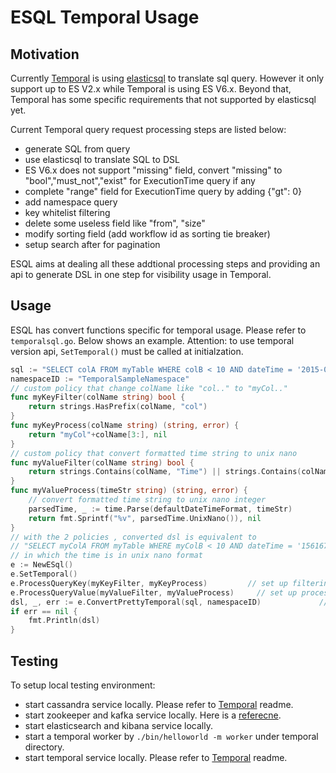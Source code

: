 # ESQL Temporal Usage

## Motivation
Currently [Temporal](https://go.temporal.io/server) is using [elasticsql](https://github.com/cch123/elasticsql) to translate sql query. However it only support up to ES V2.x while Temporal is using ES V6.x. Beyond that, Temporal has some specific requirements that not supported by elasticsql yet.

Current Temporal query request processing steps are listed below:
- generate SQL from query
- use elasticsql to translate SQL to DSL
- ES V6.x does not support "missing" field, convert "missing" to "bool","must_not","exist" for ExecutionTime query if any
- complete "range" field for ExecutionTime query by adding {"gt": 0}
- add namespace query
- key whitelist filtering
- delete some useless field like "from", "size"
- modify sorting field (add workflow id as sorting tie breaker)
- setup search after for pagination

ESQL aims at dealing all these addtional processing steps and providing an api to generate DSL in one step for visibility usage in Temporal.

## Usage
ESQL has convert functions specific for temporal usage. Please refer to `temporalsql.go`. Below shows an example.
Attention: to use temporal version api, `SetTemporal()` must be called at initialzation.
~~~~go
sql := "SELECT colA FROM myTable WHERE colB < 10 AND dateTime = '2015-01-01T02:59:59Z'"
namespaceID := "TemporalSampleNamespace"
// custom policy that change colName like "col.." to "myCol.."
func myKeyFilter(colName string) bool {
    return strings.HasPrefix(colName, "col")
}
func myKeyProcess(colName string) (string, error) {
    return "myCol"+colName[3:], nil
}
// custom policy that convert formatted time string to unix nano
func myValueFilter(colName string) bool {
    return strings.Contains(colName, "Time") || strings.Contains(colName, "time")
}
func myValueProcess(timeStr string) (string, error) {
    // convert formatted time string to unix nano integer
    parsedTime, _ := time.Parse(defaultDateTimeFormat, timeStr)
    return fmt.Sprintf("%v", parsedTime.UnixNano()), nil
}
// with the 2 policies , converted dsl is equivalent to
// "SELECT myColA FROM myTable WHERE myColB < 10 AND dateTime = '1561678568048000000'
// in which the time is in unix nano format
e := NewESql()
e.SetTemporal()
e.ProcessQueryKey(myKeyFilter, myKeyProcess)         // set up filtering policy
e.ProcessQueryValue(myValueFilter, myValueProcess)     // set up process policy
dsl, _, err := e.ConvertPrettyTemporal(sql, namespaceID)             // convert sql to dsl
if err == nil {
    fmt.Println(dsl)
}
~~~~

## Testing
To setup local testing environment:
- start cassandra service locally. Please refer to [Temporal](https://go.temporal.io/server) readme.
- start zookeeper and kafka service locally. Here is a [referecne](https://kafka.apache.org/quickstart).
- start elasticsearch and kibana service locally.
- start a temporal worker by `./bin/helloworld -m worker` under temporal directory.
- start temporal service locally. Please refer to [Temporal](https://go.temporal.io/server) readme.